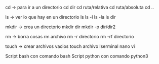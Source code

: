cd -> para ir a un directorio
    cd dir
    cd ruta/relativa
    cd ruta/absoluta
    cd ..

ls -> ver lo que hay en un directorio
    ls
    ls -l
    ls -la
    ls dir

mkdir -> crea un directorio
    mkdir dir
    mkdir -p dir/dir2

rm -> borra cosas
    rm archivo
    rm -r directorio
    rm -rf directorio

touch -> crear archivos vacios
    touch archivo
lserminal
    nano
    vi

Script bash con comando bash
Script python con comando python3